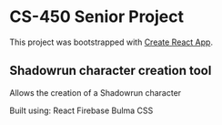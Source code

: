 # CS-450 Senior Project

This project was bootstrapped with [Create React App](https://github.com/facebook/create-react-app).

## Shadowrun character creation tool

Allows the creation of a Shadowrun character

Built using:
React
Firebase
Bulma CSS
